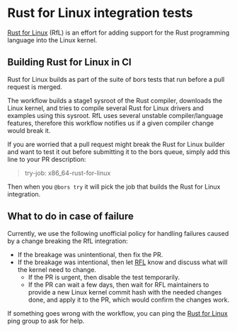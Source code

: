 # Rust for Linux integration tests

[Rust for Linux](https://rust-for-linux.com/) (RfL) is an effort for adding support for the Rust programming
language into the Linux kernel.

## Building Rust for Linux in CI

Rust for Linux builds as part of the suite of bors tests that run before a pull request
is merged.

The workflow builds a stage1 sysroot of the Rust compiler, downloads the Linux kernel, and tries to compile several Rust for Linux drivers and examples using this sysroot. RfL uses several unstable compiler/language features, therefore this workflow notifies us if a given compiler change would break it.

If you are worried that a pull request might break the Rust for Linux builder and want
to test it out before submitting it to the bors queue, simply add this line to
your PR description:

> try-job: x86_64-rust-for-linux

Then when you `@bors try` it will pick the job that builds the Rust for Linux integration.

## What to do in case of failure

Currently, we use the following unofficial policy for handling failures caused by a change breaking the RfL integration:

- If the breakage was unintentional, then fix the PR.
- If the breakage was intentional, then let [RFL][rfl-ping] know and discuss what will the kernel need to change.
    - If the PR is urgent, then disable the test temporarily.
    - If the PR can wait a few days, then wait for RFL maintainers to provide a new Linux kernel commit hash with the needed changes done, and apply it to the PR, which would confirm the changes work.

If something goes wrong with the workflow, you can ping the [Rust for Linux][rfl-ping] ping group to ask for help.

[rfl-ping]: ../notification-groups/rust-for-linux.md
